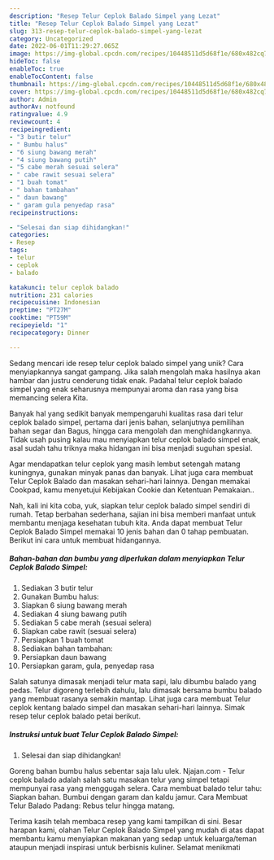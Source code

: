 ```yaml
---
description: "Resep Telur Ceplok Balado Simpel yang Lezat"
title: "Resep Telur Ceplok Balado Simpel yang Lezat"
slug: 313-resep-telur-ceplok-balado-simpel-yang-lezat
category: Uncategorized
date: 2022-06-01T11:29:27.065Z
image: https://img-global.cpcdn.com/recipes/10448511d5d68f1e/680x482cq70/telur-ceplok-balado-simpel-foto-resep-utama.jpg
hideToc: false
enableToc: true
enableTocContent: false
thumbnail: https://img-global.cpcdn.com/recipes/10448511d5d68f1e/680x482cq70/telur-ceplok-balado-simpel-foto-resep-utama.jpg
cover: https://img-global.cpcdn.com/recipes/10448511d5d68f1e/680x482cq70/telur-ceplok-balado-simpel-foto-resep-utama.jpg
author: Admin
authorAv: notfound
ratingvalue: 4.9
reviewcount: 4
recipeingredient:
- "3 butir telur"
- " Bumbu halus"
- "6 siung bawang merah"
- "4 siung bawang putih"
- "5 cabe merah sesuai selera"
- " cabe rawit sesuai selera"
- "1 buah tomat"
- " bahan tambahan"
- " daun bawang"
- " garam gula penyedap rasa"
recipeinstructions:

- "Selesai dan siap dihidangkan!"
categories:
- Resep
tags:
- telur
- ceplok
- balado

katakunci: telur ceplok balado 
nutrition: 231 calories
recipecuisine: Indonesian
preptime: "PT27M"
cooktime: "PT59M"
recipeyield: "1"
recipecategory: Dinner

---
```





Sedang mencari ide resep telur ceplok balado simpel yang unik? Cara menyiapkannya sangat gampang. Jika salah mengolah maka hasilnya akan hambar dan justru cenderung tidak enak. Padahal telur ceplok balado simpel yang enak seharusnya mempunyai aroma dan rasa yang bisa memancing selera Kita.





Banyak hal yang sedikit banyak mempengaruhi kualitas rasa dari telur ceplok balado simpel, pertama dari jenis bahan, selanjutnya pemilihan bahan segar dan Bagus, hingga cara mengolah dan menghidangkannya. Tidak usah pusing kalau mau menyiapkan telur ceplok balado simpel enak,      asal sudah tahu triknya maka hidangan ini bisa menjadi suguhan spesial.














Agar mendapatkan telur ceplok yang masih lembut setengah matang kuningnya, gunakan minyak panas dan banyak. Lihat juga cara membuat Telur Ceplok Balado dan masakan sehari-hari lainnya. Dengan memakai Cookpad, kamu menyetujui Kebijakan Cookie dan Ketentuan Pemakaian..






Nah, kali ini kita coba, yuk, siapkan telur ceplok balado simpel sendiri di rumah. Tetap berbahan sederhana, sajian ini bisa memberi manfaat untuk membantu menjaga kesehatan tubuh kita. Anda dapat membuat Telur Ceplok Balado Simpel memakai 10 jenis bahan dan 0 tahap pembuatan. Berikut ini cara untuk membuat hidangannya.

<!--inarticleads1-->

##### Bahan-bahan dan bumbu yang diperlukan dalam menyiapkan Telur Ceplok Balado Simpel:

1. Sediakan 3 butir telur
1. Gunakan  Bumbu halus:
1. Siapkan 6 siung bawang merah
1. Sediakan 4 siung bawang putih
1. Sediakan 5 cabe merah (sesuai selera)
1. Siapkan  cabe rawit (sesuai selera)
1. Persiapkan 1 buah tomat
1. Sediakan  bahan tambahan:
1. Persiapkan  daun bawang
1. Persiapkan  garam, gula, penyedap rasa


Salah satunya dimasak menjadi telur mata sapi, lalu dibumbu balado yang pedas. Telur digoreng terlebih dahulu, lalu dimasak bersama bumbu balado yang membuat rasanya semakin mantap. Lihat juga cara membuat Telur ceplok kentang balado simpel dan masakan sehari-hari lainnya. Simak resep telur ceplok balado petai berikut. 

<!--inarticleads2-->

##### Instruksi untuk buat Telur Ceplok Balado Simpel:


1. Selesai dan siap dihidangkan!

Goreng bahan bumbu halus sebentar saja lalu ulek. Njajan.com - Telur ceplok balado adalah salah satu masakan telur yang simpel tetapi mempunyai rasa yang menggugah selera. Cara membuat balado telur tahu: Siapkan bahan. Bumbui dengan garam dan kaldu jamur. Cara Membuat Telur Balado Padang: Rebus telur hingga matang. 

Terima kasih telah membaca resep yang kami tampilkan di sini. Besar harapan kami, olahan Telur Ceplok Balado Simpel yang mudah di atas dapat membantu kamu menyiapkan makanan yang sedap untuk keluarga/teman ataupun menjadi inspirasi untuk berbisnis kuliner. Selamat menikmati

